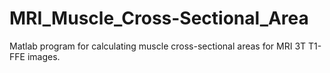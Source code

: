 # MRI_Muscle_Cross-Sectional_Area
Matlab program for calculating muscle cross-sectional areas for MRI 3T T1-FFE images.
